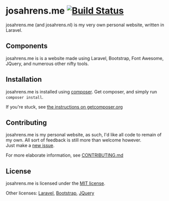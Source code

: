 josahrens.me [![Build Status](https://travis-ci.org/Zarthus/josahrens.me.svg?branch=master)](https://travis-ci.org/Zarthus/josahrens.me.svg)
============

josahrens.me (and josahrens.nl) is my very own personal website, written in Laravel.

## Components

josahrens.me is is a website made using Laravel, Bootstrap, Font Awesome, JQuery, and numerous other nifty tools.

## Installation

josahrens.me is installed using [composer](http://getcomposer.org).
Get composer, and simply run `composer install`.

If you're stuck, see [the instructions on getcomposer.org](https://getcomposer.org/doc/00-intro.md)

## Contributing

josahrens.me is my personal website, as such, I'd like all code to remain of my own. All sort of feedback is still more than welcome however.  
Just make a [new issue](https://github.com/zarthus/josahrens.me/issues/new).  

For more elaborate information, see [CONTRIBUTING.md](CONTRIBUTING.md)

## License

josahrens.me is licensed under the [MIT license](LICENSE).  

Other licenses: [Laravel](https://github.com/laravel/laravel#license), [Bootstrap](https://github.com/twbs/bootstrap/blob/master/LICENSE), [JQuery](https://github.com/jquery/jquery/blob/master/LICENSE.txt)
